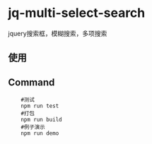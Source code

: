 # jq-multi-select-search

jquery搜索框，模糊搜索，多项搜索


## 使用



## Command

```
	#测试	
	npm run test	
	#打包	
	npm run build	
	#例子演示	
	npm run demo	
```


